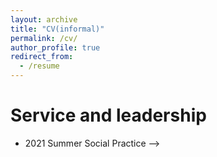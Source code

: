 ```yaml
---
layout: archive
title: "CV(informal)"
permalink: /cv/
author_profile: true
redirect_from:
  - /resume
---
```


<!-- {% include base_path %}

Education
======
* B.S. in ShanghaiTech 2020-2022, 2023-2024; UC Berkeley 2022-2023


Work experience
======
* Whitney Lab
  
Skills
======
* C & CPP
* Python
  * pytorch
* Matlab
* R

<!-- Publications
====== -->
  <!-- <ul>{% for post in site.publications %}
    {% include archive-single-cv.html %}
  {% endfor %}</ul> -->
  

  
Service and leadership
======
* 2021 Summer Social Practice -->
